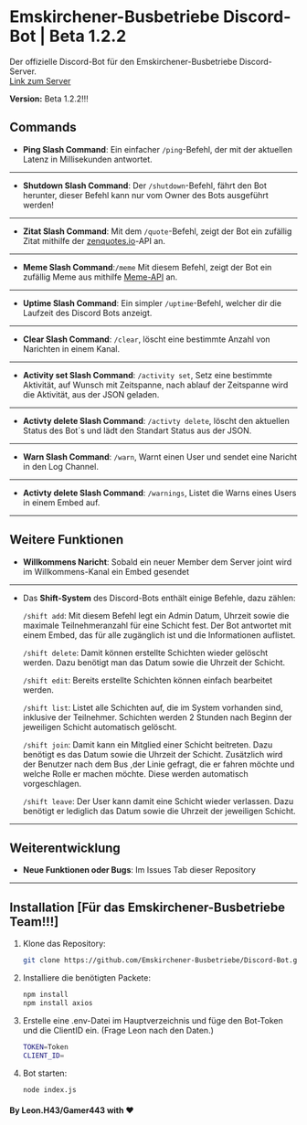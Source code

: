 # Emskirchener-Busbetriebe Discord-Bot | Beta 1.2.2
Der offizielle Discord-Bot für den Emskirchener-Busbetriebe Discord-Server.  
[Link zum Server](https://discord.gg/4mNHuCKUjR)

**Version:** Beta 1.2.2!!!


## Commands

- **Ping Slash Command**: Ein einfacher `/ping`-Befehl, der mit der aktuellen Latenz in Millisekunden antwortet.
---
- **Shutdown Slash Command**: Der `/shutdown`-Befehl, fährt den Bot herunter, dieser Befehl kann nur vom Owner des Bots ausgeführt werden!
---
- **Zitat Slash Command**: Mit dem `/quote`-Befehl, zeigt der Bot ein zufällig Zitat mithilfe der [zenquotes.io](https://zenquotes.io)-API an.
---
- **Meme Slash Command**:`/meme` Mit diesem Befehl, zeigt der Bot ein zufällig Meme aus mithilfe [Meme-API](https://github.com/D3vd/Meme_Api) an.
---
- **Uptime Slash Command**: Ein simpler `/uptime`-Befehl, welcher dir die Laufzeit des Discord Bots anzeigt.
---
- **Clear Slash Command**: `/clear`, löscht eine bestimmte Anzahl von Narichten in einem Kanal.
---
- **Activity set Slash Command**: `/activity set`, Setz eine bestimmte Aktivität, auf Wunsch mit Zeitspanne, nach ablauf der Zeitspanne wird die Aktivität, aus der JSON geladen.
---
- **Activty delete Slash Command**: `/activty delete`, löscht den aktuellen Status des Bot´s und lädt den Standart Status aus der JSON.
---
- **Warn Slash Command**: `/warn`, Warnt einen User und sendet eine Naricht in den Log Channel.
---
- **Activty delete Slash Command**: `/warnings`, Listet die Warns eines Users in einem Embed auf.
---

## Weitere Funktionen

- **Willkommens Naricht**: Sobald ein neuer Member dem Server joint wird im Willkommens-Kanal ein Embed gesendet 
---
- Das **Shift-System** des Discord-Bots enthält einige Befehle, dazu zählen:

  `/shift add`: Mit diesem Befehl legt ein Admin Datum, Uhrzeit sowie die maximale Teilnehmeranzahl für eine Schicht fest. Der Bot antwortet mit einem Embed, das für alle zugänglich ist und die Informationen auflistet.

  `/shift delete`: Damit können erstellte Schichten wieder gelöscht werden. Dazu benötigt man das Datum sowie die Uhrzeit der Schicht.

  `/shift edit`: Bereits erstellte Schichten können einfach bearbeitet werden.

  `/shift list`: Listet alle Schichten auf, die im System vorhanden sind, inklusive der Teilnehmer. Schichten werden 2 Stunden nach Beginn der jeweiligen Schicht automatisch gelöscht.

  `/shift join`: Damit kann ein Mitglied einer Schicht beitreten. Dazu benötigt es das Datum sowie die Uhrzeit der Schicht. Zusätzlich wird der Benutzer nach dem Bus ,der Linie gefragt, die er fahren möchte und welche Rolle er machen möchte. Diese werden automatisch vorgeschlagen.

   `/shift leave`: Der User kann damit eine Schicht wieder verlassen. Dazu benötigt er lediglich das Datum sowie die Uhrzeit der jeweiligen Schicht.
  
---
## Weiterentwicklung
- **Neue Funktionen oder Bugs**: Im Issues Tab dieser Repository
---
## Installation [Für das Emskirchener-Busbetriebe Team!!!]

1. Klone das Repository:
   ```bash
   git clone https://github.com/Emskirchener-Busbetriebe/Discord-Bot.git
2. Installiere die benötigten Packete:
   ```bash
   npm install
   npm install axios

3. Erstelle eine .env-Datei im Hauptverzeichnis und füge den Bot-Token und die ClientID ein. (Frage Leon nach den Daten.)
   ```bash
   TOKEN=Token
   CLIENT_ID=

4. Bot starten:
   ```bash
   node index.js

#### By Leon.H43/Gamer443 with ❤️
